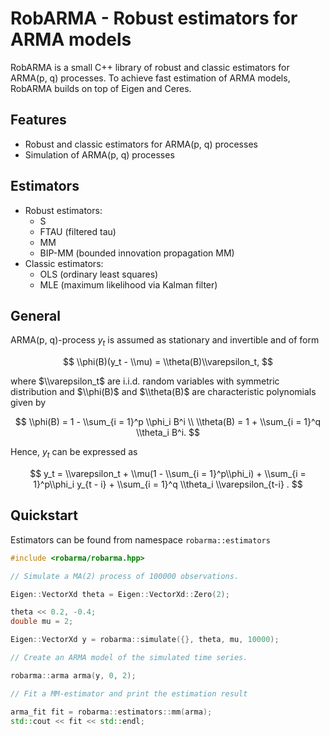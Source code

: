 # RobARMA - Robust estimators for ARMA models

RobARMA is a small C++ library of robust and classic estimators for ARMA(p, q) processes. To achieve fast estimation of ARMA models, RobARMA builds on top of Eigen and Ceres.

## Features

- Robust and classic estimators for ARMA(p, q) processes
- Simulation of ARMA(p, q) processes

## Estimators

- Robust estimators:
  - S
  - FTAU (filtered tau)
  - MM
  - BIP-MM (bounded innovation propagation MM)
- Classic estimators:
  - OLS (ordinary least squares)
  - MLE (maximum likelihood via Kalman filter)

## General

ARMA(p, q)-process $y_t$ is assumed as stationary and invertible and of form

$$
\\phi(B)(y_t - \\mu) = \\theta(B)\\varepsilon_t,
$$

where $\\varepsilon_t$ are i.i.d. random variables with symmetric distribution and $\\phi(B)$ and $\\theta(B)$ are characteristic polynomials given by

$$
\\phi(B) = 1 - \\sum_{i = 1}^p \\phi_i B^i \\
\\theta(B) = 1 + \\sum_{i = 1}^q \\theta_i B^i.
$$

Hence, $y_t$ can be expressed as

$$
y_t = \\varepsilon_t + \\mu(1 - \\sum_{i = 1}^p\\phi_i) + \\sum_{i = 1}^p\\phi_i y_{t - i} + \\sum_{i = 1}^q \\theta_i \\varepsilon_{t-i} .
$$

## Quickstart

Estimators can be found from namespace `robarma::estimators`

```cpp
#include <robarma/robarma.hpp>

// Simulate a MA(2) process of 100000 observations.

Eigen::VectorXd theta = Eigen::VectorXd::Zero(2);

theta << 0.2, -0.4;
double mu = 2;

Eigen::VectorXd y = robarma::simulate({}, theta, mu, 10000);

// Create an ARMA model of the simulated time series.

robarma::arma arma(y, 0, 2);

// Fit a MM-estimator and print the estimation result

arma_fit fit = robarma::estimators::mm(arma);
std::cout << fit << std::endl;
```
